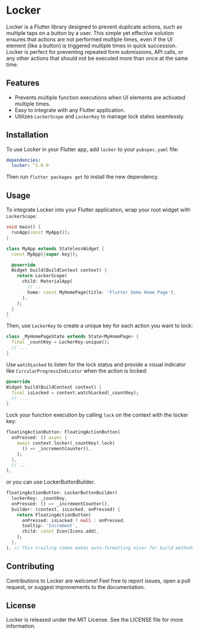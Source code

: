 # Locker

Locker is a Flutter library designed to prevent duplicate actions, such as multiple taps on a button by a user. This simple yet effective solution ensures that actions are not performed multiple times, even if the UI element (like a button) is triggered multiple times in quick succession. Locker is perfect for preventing repeated form submissions, API calls, or any other actions that should not be executed more than once at the same time.

## Features
- Prevents multiple function executions when UI elements are activated multiple times.
- Easy to integrate with any Flutter application.
- Utilizes `LockerScope` and `LockerKey` to manage lock states seamlessly.


## Installation
To use Locker in your Flutter app, add `locker` to your `pubspec.yaml` file:

```yaml
dependencies:
  locker: ^1.0.0
```

Then run `flutter packages get` to install the new dependency.

## Usage

To integrate Locker into your Flutter application, wrap your root widget with `LockerScope`:

```dart
void main() {
  runApp(const MyApp());
}

class MyApp extends StatelessWidget {
  const MyApp({super.key});

  @override
  Widget build(BuildContext context) {
    return LockerScope(
      child: MaterialApp(
        // ...
        home: const MyHomePage(title: 'Flutter Demo Home Page'),
      ),
    );
  }
}
```

Then, use `LockerKey` to create a unique key for each action you want to lock:

```dart
class _MyHomePageState extends State<MyHomePage> {
  final _countKey = LockerKey.unique();
  // ...
}
```

Use `watchLocked` to listen for the lock status and provide a visual indicator like `CircularProgressIndicator` when the action is locked:

```dart
@override
Widget build(BuildContext context) {
  final isLocked = context.watchLocked(_countKey);
  // ...
}
```

Lock your function execution by calling `lock` on the context with the locker key:

```dart
floatingActionButton: FloatingActionButton(
  onPressed: () async {
    await context.locker(_countKey).lock(
      () => _incrementCounter(),
    );
  },
  // ...
),
```

or you can use LockerButtonBuilder.

```dart
floatingActionButton: LockerButtonBuilder(
  lockerKey: _countKey,
  onPressed: () => _incrementCounter(),
  builder: (context, isLocked, onPressed) {
    return FloatingActionButton(
      onPressed: isLocked ? null : onPressed,
      tooltip: 'Increment',
      child: const Icon(Icons.add),
    );
  },
), // This trailing comma makes auto-formatting nicer for build methods.
```

## Contributing

Contributions to Locker are welcome! Feel free to report issues, open a pull request, or suggest improvements to the documentation.

## License

Locker is released under the MIT License. See the LICENSE file for more information.
